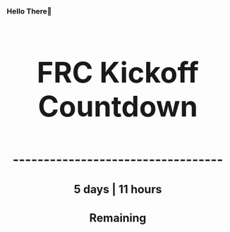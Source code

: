 ### Hello There👋

<!---START-TIMER--->
<h3 align='center' style='font-size: 64px;'>FRC Kickoff Countdown</h3>
<h3 align='center' style='font-size: 30px;'>----------------------------------</h3>
<h3 align='center' style='font-size: 25px;'>5 days | 11 hours</h3>
<h3 align='center' style='font-size: 25px;'>Remaining</h3>
<!---END-TIMER--->
